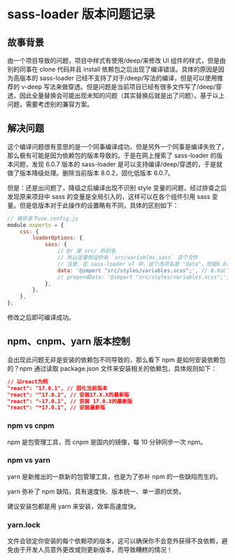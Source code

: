 # sass-loader 版本问题记录

## 故事背景

由一个项目导致的问题，项目中样式有使用/deep/来修改 UI 组件的样式，但是由别的同事在 clone 代码并且 install 依赖包之后出现了编译错误。具体的原因是因为高版本的 sass-loader 已经不支持了对于/deep/写法的编译，但是可以使用推荐的 v-deep 写法来做穿透。但是问题是当前项目已经有很多文件写了/deep/穿透，因此全量替换会可能出现未知的问题（其实替换后就是出了问题）。基于以上问题，需要考虑别的兼容方案。

## 解决问题

这个编译问题很有意思的是一个同事编译成功，但是另外一个同事是编译失败了，那么极有可能是因为依赖包的版本导致的。于是在网上搜索了 sass-loader 的版本问题，发现 6.0.7 版本的 sass-loader 是可以支持编译/deep/穿透的，于是就做了版本降级处理。删除当前版本 8.0.2，固化低版本 6.0.7。

但是：还是出问题了，降级之后编译出现不识别 style 变量的问题，经过排查之后发现原来项目中 sass 的变量是全局引入的，这样可以在各个组件引用 sass 变量。但是低版本对于此操作的设置略有不同，具体的区别如下：

```js
// 根目录下vue.config.js
module.exports = {
    css: {
        loaderOptions: {
            sass: {
                // @/ 是 src/ 的别名
                // 所以这里假设你有 `src/variables.sass` 这个文件
                // 注意：在 sass-loader v7 中，这个选项名是 "data"，但是8.0以上版本是 “prependData”
                data: '@import "src/styles/variables.scss";', // 8.0以下
                // prependData: '@import "src/styles/variables.scss";', // 8.0以上
            },
        },
    },
};
```

修改之后即可编译成功。

## npm、cnpm、yarn 版本控制

会出现此问题无非是安装的依赖包不同导致的，那么看下 npm 是如何安装依赖包的？npm 通过读取 package.json 文件来安装相关的依赖包，具体规则如下：

```json
// 以react为例
"react": "17.0.1", // 固化当前版本
"react": "^17.0.1", // 安装17.X.X的最新版
"react": "~17.0.1", // 安装 17.0.X的最新版
"react": "*17.0.1", // 安装最新版
```

### npm vs cnpm

npm 是包管理工具，而 cnpm 是国内的镜像，每 10 分钟同步一次 npm。

### npm vs yarn

yarn 是新推出的一款新的包管理工具，也是为了弥补 npm 的一些缺陷而生的。

yarn 弥补了 npm 缺陷，具有速度快、版本统一、单一源的优势。

建议安装包都是用 yarn 来安装，效率高速度快。

### yarn.lock

文件会锁定你安装的每个依赖项的版本，这可以确保你不会意外获得不良依赖，避免由于开发人员意外更改或则更新版本，而导致糟糕的情况！
